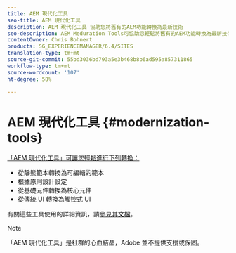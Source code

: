 ```yaml
---
title: AEM 現代化工具
seo-title: AEM 現代化工具
description: AEM 現代化工具 協助您將舊有的AEM功能轉換為最新技術
seo-description: AEM Meduration Tools可協助您輕鬆將舊有的AEM功能轉換為最新技術
contentOwner: Chris Bohnert
products: SG_EXPERIENCEMANAGER/6.4/SITES
translation-type: tm+mt
source-git-commit: 55bd3036bd793a5e3b468b8b6ad595a857311865
workflow-type: tm+mt
source-wordcount: '107'
ht-degree: 58%

---
```



# AEM 現代化工具 {#modernization-tools}

[「AEM 現代化工具」可讓您輕鬆進行下列轉換：](http://opensource.adobe.com/aem-modernize-tools/)

* [](page-templates-static.md)從靜態範本轉換為可編輯的範本[](page-templates-editable.md)
* [](page-templates-static.md)根據原則設計設定[](page-templates-editable.md)
* [](/help/sites-authoring/default-components-foundation.md)從基礎元件轉換為核心元件[](https://docs.adobe.com/content/help/zh-Hant/experience-manager-core-components/using/introduction.html)
* [](website.md)從傳統 UI 轉換為觸控式 UI[](touch-ui-concepts.md)

有關這些工具使用的詳細資訊，請[參見其文檔](http://opensource.adobe.com/aem-modernize-tools/)。

>[!NOTE]
>
>「AEM 現代化工具」是社群的心血結晶，Adobe 並不提供支援或保固。